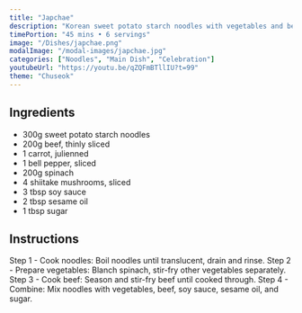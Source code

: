 ```yaml
---
title: "Japchae"
description: "Korean sweet potato starch noodles with vegetables and beef. A popular dish for celebrations and family gatherings."
timePortion: "45 mins • 6 servings"
image: "/Dishes/japchae.png"
modalImage: "/modal-images/japchae.jpg"
categories: ["Noodles", "Main Dish", "Celebration"]
youtubeUrl: "https://youtu.be/qZQFmBTllIU?t=99"
theme: "Chuseok"
---
```


## Ingredients
- 300g sweet potato starch noodles
- 200g beef, thinly sliced
- 1 carrot, julienned
- 1 bell pepper, sliced
- 200g spinach
- 4 shiitake mushrooms, sliced
- 3 tbsp soy sauce
- 2 tbsp sesame oil
- 1 tbsp sugar

## Instructions
Step 1 - Cook noodles: Boil noodles until translucent, drain and rinse.
Step 2 - Prepare vegetables: Blanch spinach, stir-fry other vegetables separately.
Step 3 - Cook beef: Season and stir-fry beef until cooked through.
Step 4 - Combine: Mix noodles with vegetables, beef, soy sauce, sesame oil, and sugar.

